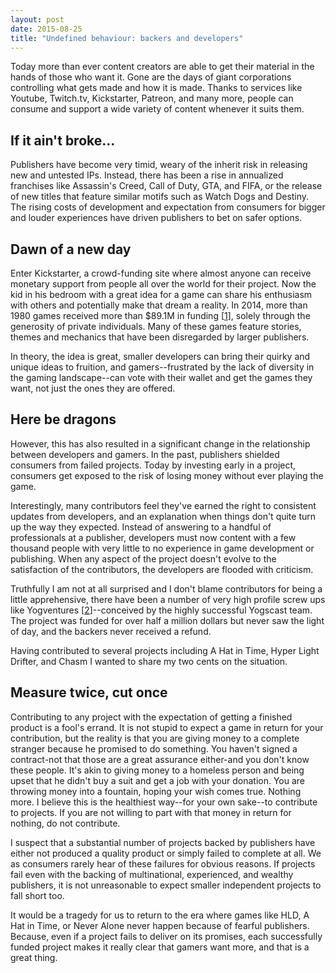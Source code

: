 ```yaml
---
layout: post
date: 2015-08-25
title: "Undefined behaviour: backers and developers"
---
```


Today more than ever content creators are able to get their material in the hands of those who want it. Gone are the days of giant corporations controlling what gets made and how it is made. Thanks to services like Youtube, Twitch.tv, Kickstarter, Patreon, and many more, people can consume and support a wide variety of content whenever it suits them.

## If it ain't broke...

Publishers have become very timid, weary of the inherit risk in releasing new and untested IPs. Instead, there has been a rise in annualized franchises like Assassin's Creed, Call of Duty, GTA, and FIFA, or the release of new titles that feature similar motifs such as Watch Dogs and Destiny. The rising costs of development and expectation from consumers for bigger and louder experiences have driven publishers to bet on safer options.

## Dawn of a new day

Enter Kickstarter, a crowd-funding site where almost anyone can receive monetary support from people all over the world for their project. Now the kid in his bedroom with a great idea for a game can share his enthusiasm with others and potentially make that dream a reality. In 2014, more than 1980 games received more than $89.1M in funding \[[1]\], solely through the generosity of private individuals. Many of these games feature stories, themes and mechanics that have been disregarded by larger publishers.

In theory, the idea is great, smaller developers can bring their quirky and unique ideas to fruition, and gamers--frustrated by the lack of diversity in the gaming landscape--can vote with their wallet and get the games they want, not just the ones they are offered.

## Here be dragons

However, this has also resulted in a significant change in the relationship between developers and gamers. In the past, publishers shielded consumers from failed projects. Today by investing early in a project, consumers get exposed to the risk of losing money without ever playing the game. 

Interestingly, many contributors feel they've earned the right to consistent updates from developers, and an explanation when things don't quite turn up the way they expected. Instead of answering to a handful of professionals at a publisher, developers must now content with a few thousand people with very little to no experience in game development or publishing. When any aspect of the project doesn't evolve to the satisfaction of the contributors, the developers are flooded with criticism.

Truthfully I am not at all surprised and I don't blame contributors for being a little apprehensive, there have been a number of very high profile screw ups like Yogventures \[[2]\]--conceived by the highly successful Yogscast team. The project was funded for over half a million dollars but never saw the light of day, and the backers never received a refund.

Having contributed to several projects including A Hat in Time, Hyper Light Drifter, and Chasm I wanted to share my two cents on the situation.

## Measure twice, cut once

Contributing to any project with the expectation of getting a finished product is a fool's errand. It is not stupid to expect a game in return for your contribution, but the reality is that you are giving money to a complete stranger because he promised to do something. You haven't signed a contract-not that those are a great assurance either-and you don't know these people. It's akin to giving money to a homeless person and being upset that he didn't buy a suit and get a job with your donation. You are throwing money into a fountain, hoping your wish comes true. Nothing more. I believe this is the healthiest way--for your own sake--to contribute to projects. If you are not willing to part with that money in return for nothing, do not contribute.

I suspect that a substantial number of projects backed by publishers have either not produced a quality product or simply failed to complete at all. We as consumers rarely hear of these failures for obvious reasons. If projects fail even with the backing of multinational, experienced, and wealthy publishers, it is not unreasonable to expect smaller independent projects to fall short too.

It would be a tragedy for us to return to the era where games like HLD, A Hat in Time, or Never Alone never happen because of fearful publishers. Because, even if a project fails to deliver on its promises, each successfully funded project makes it really clear that gamers want more, and that is a great thing.

[1]: https://www.kickstarter.com/year/2014/data
[2]: http://kotaku.com/how-a-successful-kickstarter-lost-half-a-million-dollar-1608877998